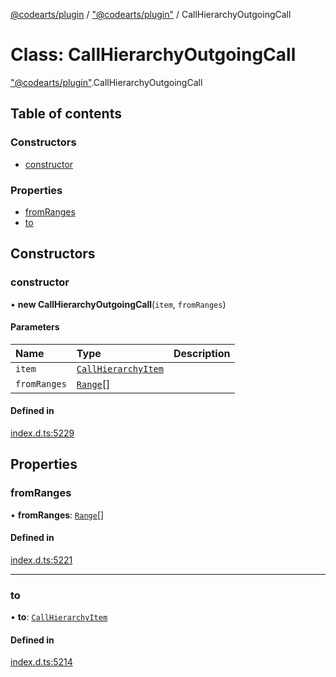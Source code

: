 [@codearts/plugin](../README.md) / ["@codearts/plugin"](../modules/_codearts_plugin_.md) / CallHierarchyOutgoingCall

# Class: CallHierarchyOutgoingCall

["@codearts/plugin"](../modules/_codearts_plugin_.md).CallHierarchyOutgoingCall

## Table of contents

### Constructors

- [constructor](codearts_plugin_.CallHierarchyOutgoingCall.md#constructor)

### Properties

- [fromRanges](codearts_plugin_.CallHierarchyOutgoingCall.md#fromranges)
- [to](codearts_plugin_.CallHierarchyOutgoingCall.md#to)

## Constructors

### constructor

• **new CallHierarchyOutgoingCall**(`item`, `fromRanges`)

#### Parameters

| Name | Type | Description |
| :------ | :------ | :------ |
| `item` | [`CallHierarchyItem`](codearts_plugin_.CallHierarchyItem.md) |  |
| `fromRanges` | [`Range`](codearts_plugin_.Range.md)[] |  |

#### Defined in

[index.d.ts:5229](https://github.com/huaweicloud/cloudide-plugin-api/blob/b58031b/index.d.ts#L5229)

## Properties

### fromRanges

• **fromRanges**: [`Range`](codearts_plugin_.Range.md)[]

#### Defined in

[index.d.ts:5221](https://github.com/huaweicloud/cloudide-plugin-api/blob/b58031b/index.d.ts#L5221)

___

### to

• **to**: [`CallHierarchyItem`](codearts_plugin_.CallHierarchyItem.md)

#### Defined in

[index.d.ts:5214](https://github.com/huaweicloud/cloudide-plugin-api/blob/b58031b/index.d.ts#L5214)
